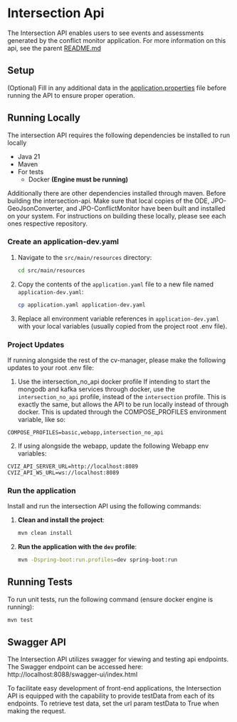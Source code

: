 # Intersection Api

The Intersection API enables users to see events and assessments generated by the conflict monitor application.
For more information on this api, see the parent [README.md](../README.md)

## Setup

(Optional) Fill in any additional data in the [application.properties](application.properties) file before running the API to ensure proper operation.

## Running Locally

The intersection API requires the following dependencies be installed to run locally

- Java 21
- Maven
- For tests
  - Docker **(Engine must be running)**

Additionally there are other dependencies installed through maven.
Before building the intersection-api. Make sure that local copies of the ODE, JPO-GeoJsonConverter, and JPO-ConflictMonitor have been built and installed on your system. For instructions on building these locally, please see each ones respective repository.

### Create an application-dev.yaml

1. Navigate to the `src/main/resources` directory:

   ```sh
   cd src/main/resources
   ```

2. Copy the contents of the `application.yaml` file to a new file named `application-dev.yaml`:

   ```sh
   cp application.yaml application-dev.yaml
   ```

3. Replace all environment variable references in `application-dev.yaml` with your local variables (usually copied from the project root .env file).

### Project Updates

If running alongside the rest of the cv-manager, please make the following updates to your root .env file:

1. Use the intersection_no_api docker profile
   If intending to start the mongodb and kafka services through docker, use the `intersection_no_api` profile, instead of the `intersection` profile. This is exactly the same, but allows the API to be run locally instead of through docker. This is updated through the COMPOSE_PROFILES environment variable, like so:

```
COMPOSE_PROFILES=basic,webapp,intersection_no_api
```

2. If using alongside the webapp, update the following Webapp env variables:

```
CVIZ_API_SERVER_URL=http://localhost:8089
CVIZ_API_WS_URL=ws://localhost:8089
```

### Run the application

Install and run the intersection API using the following commands:

1. **Clean and install the project**:

   ```sh
   mvn clean install
   ```

2. **Run the application with the `dev` profile**:

   ```sh
   mvn -Dspring-boot:run.profiles=dev spring-boot:run
   ```

## Running Tests

To run unit tests, run the following command (ensure docker engine is running):

```sh
mvn test
```

## Swagger API

The Intersection API utilizes swagger for viewing and testing api endpoints. The Swagger endpoint can be accessed here:
http://localhost:8088/swagger-ui/index.html

To facilitate easy development of front-end applications, the Intersection API is equipped with the capability to provide testData from each of its endpoints. To retrieve test data, set the url param testData to True when making the request.
